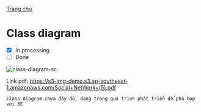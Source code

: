 [Trang chủ](/)

# Class diagram
- [x] In processing
- [ ] Done

![class-diagram-sc](https://user-images.githubusercontent.com/63086038/135555017-8f318b9c-7116-4ed5-8879-d7035e7d7884.png)

Link pdf: https://s3-img-demo.s3.ap-southeast-1.amazonaws.com/Social+NetWork+(5).pdf
```
Class diagram chưa đầy đủ, đang trong quá trình phát triển để phù hợp với BE
```


